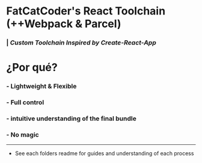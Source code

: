 # FatCatCoder's React Toolchain (++Webpack & Parcel)
### | *Custom Toolchain Inspired by Create-React-App*


# ¿Por qué?

### - Lightweight & Flexible
### - Full control
### - intuitive understanding of the final bundle
### - No magic

---

- See each folders readme for guides and understanding of each process